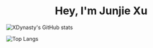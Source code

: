 <div align="center"><h1>Hey, I'm Junjie Xu</h1></div>

![XDynasty's GitHub stats](https://github-readme-stats.vercel.app/api?username=xdynasty&count_private=true&show_icons=true&theme=cobalt)

![Top Langs](https://github-readme-stats.vercel.app/api/top-langs/?username=xdynasty&layout=compact&langs_count=6)

